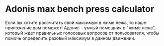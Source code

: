 # Adonis max bench press calculator

Если вы хотите рассчитать свой максимум в жиме лежа, то наше приложение вам поможет! Адонис - умный помощник в "жиме лежа", который ждет правильных голосовых вопросов от пользователя, чтобы помочь определить разовый максимум в данном движении.